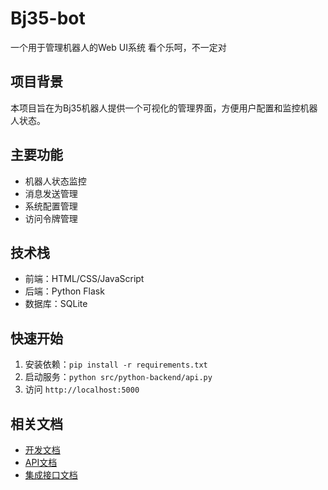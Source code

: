 # Bj35-bot

一个用于管理机器人的Web UI系统
看个乐呵，不一定对

## 项目背景
本项目旨在为Bj35机器人提供一个可视化的管理界面，方便用户配置和监控机器人状态。

## 主要功能
- 机器人状态监控
- 消息发送管理
- 系统配置管理
- 访问令牌管理

## 技术栈
- 前端：HTML/CSS/JavaScript
- 后端：Python Flask
- 数据库：SQLite

## 快速开始
1. 安装依赖：`pip install -r requirements.txt`
2. 启动服务：`python src/python-backend/api.py`
3. 访问 `http://localhost:5000`

## 相关文档
- [开发文档](docs/开发文档.md)
- [API文档](docs/api文档.txt)
- [集成接口文档](docs/云迹-UP机器人二次开发（集成）接口.pdf)

